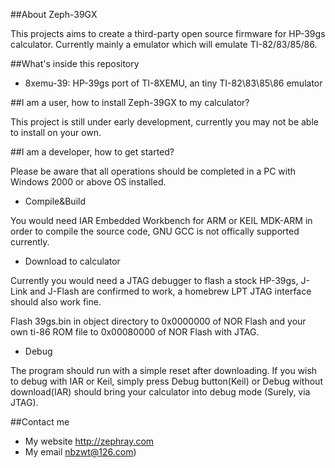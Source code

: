 ##About Zeph-39GX

This projects aims to create a third-party open source firmware for HP-39gs calculator. Currently mainly a emulator which will emulate TI-82/83/85/86.

##What's inside this repository

* 8xemu-39: HP-39gs port of TI-8XEMU, an tiny TI-82\83\85\86 emulator

##I am a user, how to install Zeph-39GX to my calculator?

This project is still under early development, currently you may not be able to install on your own.

##I am a developer, how to get started?

Please be aware that all operations should be completed in a PC with Windows 2000 or above OS installed.

* Compile&Build

You would need IAR Embedded Workbench for ARM or KEIL MDK-ARM in order to compile the source code, GNU GCC is not offically supported currently.

* Download to calculator

Currently you would need a JTAG debugger to flash a stock HP-39gs, J-Link and J-Flash are confirmed to work, a homebrew LPT JTAG interface should also work fine.

Flash 39gs.bin in object directory to 0x0000000 of NOR Flash and your own ti-86 ROM file to 0x00080000 of NOR Flash with JTAG.

* Debug

The program should run with a simple reset after downloading. If you wish to debug with IAR or Keil, simply press Debug button(Keil) or Debug without download(IAR) should bring your calculator into debug mode (Surely, via JTAG).

##Contact me

* My website http://zephray.com
* My email nbzwt@126.com)